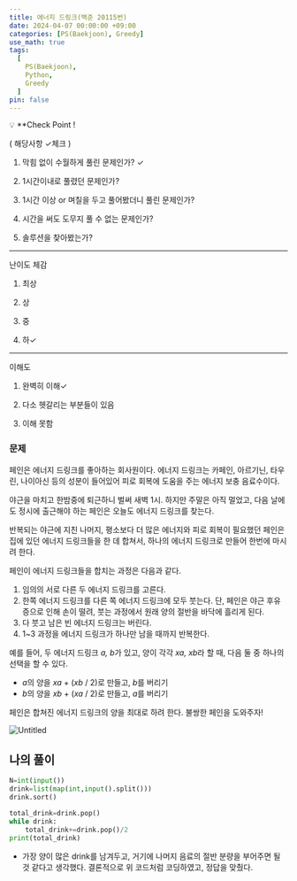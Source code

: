 ```yaml
---
title: 에너지 드링크(백준 20115번)
date: 2024-04-07 00:00:00 +09:00
categories: [PS(Baekjoon), Greedy]
use_math: true
tags:
  [
    PS(Baekjoon),
    Python,
    Greedy
  ]
pin: false
---
```


💡 **Check Point !

( 해당사항 ✓체크 )

1. 막힘 없이 수월하게 풀린 문제인가? ✓

2. 1시간이내로 풀렸던 문제인가?

3. 1시간 이상 or 며칠을 두고 풀어봤더니 풀린 문제인가?

4. 시간을 써도 도무지 풀 수 없는 문제인가?

5. 솔루션을 찾아봤는가?

---

난이도 체감

1. 최상

2. 상

3. 중

4. 하✓

---

이해도

1. 완벽히 이해✓

2. 다소 헷갈리는 부분들이 있음

3. 이해 못함

### 문제

페인은 에너지 드링크를 좋아하는 회사원이다. 에너지 드링크는 카페인, 아르기닌, 타우린, 나이아신 등의 성분이 들어있어 피로 회복에 도움을 주는 에너지 보충 음료수이다.

야근을 마치고 한밤중에 퇴근하니 벌써 새벽 1시. 하지만 주말은 아직 멀었고, 다음 날에도 정시에 출근해야 하는 페인은 오늘도 에너지 드링크를 찾는다.

반복되는 야근에 지친 나머지, 평소보다 더 많은 에너지와 피로 회복이 필요했던 페인은 집에 있던 에너지 드링크들을 한 데 합쳐서, 하나의 에너지 드링크로 만들어 한번에 마시려 한다.

페인이 에너지 드링크들을 합치는 과정은 다음과 같다.

1. 임의의 서로 다른 두 에너지 드링크를 고른다.
2. 한쪽 에너지 드링크를 다른 쪽 에너지 드링크에 모두 붓는다. 단, 페인은 야근 후유증으로 인해 손이 떨려, 붓는 과정에서 원래 양의 절반을 바닥에 흘리게 된다.
3. 다 붓고 남은 빈 에너지 드링크는 버린다.
4. 1~3 과정을 에너지 드링크가 하나만 남을 때까지 반복한다.

예를 들어, 두 에너지 드링크 *a, b*가 있고, 양이 각각 *xa, xb*라 할 때, 다음 둘 중 하나의 선택을 할 수 있다.

- *a*의 양을 *xa* + (*xb* / 2)로 만들고, *b*를 버리기
- *b*의 양을 *xb* + (*xa* / 2)로 만들고, *a*를 버리기

페인은 합쳐진 에너지 드링크의 양을 최대로 하려 한다. 불쌍한 페인을 도와주자!

![Untitled](https://github.com/gihuni99/gihuni99.github.io/assets/90080065/8084bc51-f6db-4bc1-82cc-f9c084358e72)


## 나의 풀이

```python
N=int(input())
drink=list(map(int,input().split()))
drink.sort()

total_drink=drink.pop()
while drink:
    total_drink+=drink.pop()/2
print(total_drink)
```

- 가장 양이 많은 drink를 남겨두고, 거기에 나머지 음료의 절반 분량을 부어주면 될 것 같다고 생각했다. 결론적으로 위 코드처럼 코딩하였고, 정답을 맞췄다.